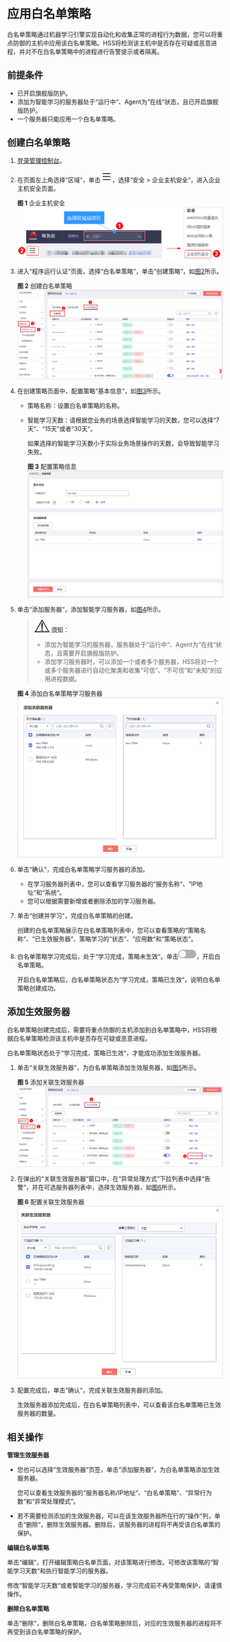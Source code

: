 # 应用白名单策略<a name="hss_01_0056"></a>

白名单策略通过机器学习引擎实现自动化和收集正常的进程行为数据，您可以将重点防御的主机中应用该白名单策略。HSS将检测该主机中是否存在可疑或恶意进程，并对不在白名单策略中的进程进行告警提示或者隔离。

## 前提条件<a name="section03898322209"></a>

-   已开启旗舰版防护。
-   添加为智能学习的服务器处于“运行中“、Agent为“在线“状态，且已开启旗舰版防护。
-   一个服务器只能应用一个白名单策略。

## 创建白名单策略<a name="section8431346145818"></a>

1.  [登录管理控制台](https://console.huaweicloud.com)。
2.  在页面左上角选择“区域“，单击![](figures/icon-servicelist.png)，选择“安全  \>  企业主机安全“，进入企业主机安全页面。

    **图 1**  企业主机安全<a name="hss_01_0229_fig1855613765114"></a>  
    ![](figures/企业主机安全.png "企业主机安全")

3.  进入“程序运行认证“页面，选择“白名单策略“，单击“创建策略“，如[图2](#fig15321230175718)所示。

    **图 2**  创建白名单策略<a name="fig15321230175718"></a>  
    ![](figures/创建白名单策略.png "创建白名单策略")

4.  在创建策略页面中，配置策略“基本信息“，如[图3](#fig4161143291211)所示。
    -   策略名称：设置白名单策略的名称。
    -   智能学习天数：请根据您业务的场景选择智能学习的天数，您可以选择“7天“、“15天“或者“30天“。

        如果选择的智能学习天数小于实际业务场景操作的天数，会导致智能学习失败。

        **图 3**  配置策略信息<a name="fig4161143291211"></a>  
        ![](figures/配置策略信息.png "配置策略信息")

5.  单击“添加服务器“，添加智能学习服务器，如[图4](#fig158581753125814)所示。

    >![](public_sys-resources/icon-notice.gif) **须知：** 
    >-   添加为智能学习的服务器，服务器处于“运行中“、Agent为“在线“状态，且需要开启旗舰版防护。
    >-   添加学习服务器时，可以添加一个或者多个服务器，HSS将对一个或多个服务器进行自动化聚类和收集“可信“、“不可信“和“未知“的应用进程数据。

    **图 4**  添加白名单策略学习服务器<a name="fig158581753125814"></a>  
    ![](figures/添加白名单策略学习服务器.png "添加白名单策略学习服务器")

6.  单击“确认“，完成白名单策略学习服务器的添加。
    -   在学习服务器列表中，您可以查看学习服务器的“服务名称“、“IP地址“和“系统“。
    -   您可以根据需要新增或者删除添加的学习服务器。

7.  单击“创建并学习“，完成白名单策略的创建。

    创建的白名单策略展示在白名单策略列表中，您可以查看策略的“策略名称“、“已生效服务器“、策略学习的“状态“、“应用数“和“策略状态“。

8.  白名单策略学习完成后，处于“学习完成，策略未生效“。单击![](figures/icon-closed.png)，开启白名单策略。

    开启白名单策略后，白名单策略状态为“学习完成，策略已生效“，说明白名单策略创建成功。


## 添加生效服务器<a name="section157259107378"></a>

白名单策略创建完成后，需要将重点防御的主机添加到白名单策略中，HSS将根据白名单策略检测该主机中是否存在可疑或恶意进程。

白名单策略状态处于“学习完成，策略已生效“，才能成功添加生效服务器。

1.  单击“关联生效服务器“，为白名单策略添加生效服务器，如[图5](#fig1926019452016)所示。

    **图 5**  添加关联生效服务器<a name="fig1926019452016"></a>  
    ![](figures/添加关联生效服务器.png "添加关联生效服务器")

2.  在弹出的“关联生效服务器“窗口中，在“异常处理方式“下拉列表中选择“告警“，并在可选服务器列表中，选择生效服务器，如[图6](#fig16755625112414)所示。

    **图 6**  配置关联生效服务器<a name="fig16755625112414"></a>  
    ![](figures/配置关联生效服务器.png "配置关联生效服务器")

3.  配置完成后，单击“确认“，完成关联生效服务器的添加。

    生效服务器添加完成后，在白名单策略列表中，可以查看该白名单策略已生效服务器的数量。


## 相关操作<a name="section13644154072617"></a>

**管理生效服务器**

-   您也可以选择“生效服务器“页签，单击“添加服务器“，为白名单策略添加生效服务器。

    您可以查看生效服务器的“服务器名称/IP地址“、“白名单策略“、“异常行为数“和“异常处理模式“。

-   若不需要检测添加的生效服务器，可以在该生效服务器所在行的“操作“列，单击“删除“，删除生效服务器。删除后，该服务器的进程将不再受该白名单策的保护。

**编辑白名单策略**

单击“编辑“，打开编辑策略白名单页面，对该策略进行修改。可修改该策略的“智能学习天数“和执行智能学习的服务器。

修改“智能学习天数“或者智能学习的服务器，学习完成前不再受策略保护，请谨慎操作。

**删除白名单策略**

单击“删除“，删除白名单策略，白名单策略删除后，对应的生效服务器的进程将不再受到该白名单策略的保护。

